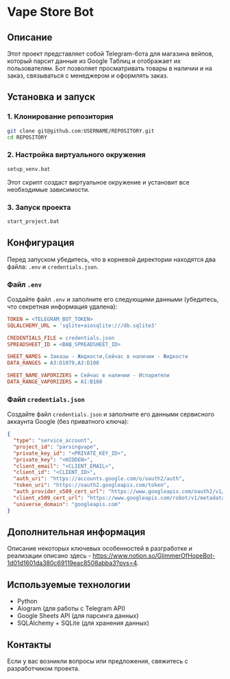 # Vape Store Bot

## Описание
Этот проект представляет собой Telegram-бота для магазина вейпов, который парсит данные из Google Таблиц и отображает их пользователям. Бот позволяет просматривать товары в наличии и на заказ, связываться с менеджером и оформлять заказ.

## Установка и запуск
### 1. Клонирование репозитория
```sh
git clone git@github.com:USERNAME/REPOSITORY.git
cd REPOSITORY
```

### 2. Настройка виртуального окружения
```sh
setup_venv.bat
```
Этот скрипт создаст виртуальное окружение и установит все необходимые зависимости.

### 3. Запуск проекта
```sh
start_project.bat
```

## Конфигурация
Перед запуском убедитесь, что в корневой директории находятся два файла: `.env` и `credentials.json`.

### Файл `.env`
Создайте файл `.env` и заполните его следующими данными (убедитесь, что секретная информация удалена):
```ini
TOKEN = <TELEGRAM_BOT_TOKEN>
SQLALCHEMY_URL = 'sqlite+aiosqlite:///db.sqlite3'

CREDENTIALS_FILE = credentials.json
SPREADSHEET_ID = <ВАШ_SPREADSHEET_ID>

SHEET_NAMES = Заказы - Жидкости,Сейчас в наличии - Жидкости
DATA_RANGES = A3:D1079,A3:D100

SHEET_NAME_VAPORIZERS = Сейчас в наличии - Испарители
DATA_RANGE_VAPORIZERS = A1:B100
```

### Файл `credentials.json`
Создайте файл `credentials.json` и заполните его данными сервисного аккаунта Google (без приватного ключа):
```json
{
  "type": "service_account",
  "project_id": "parsingvape",
  "private_key_id": "<PRIVATE_KEY_ID>",
  "private_key": "<HIDDEN>",
  "client_email": "<CLIENT_EMAIL>",
  "client_id": "<CLIENT_ID>",
  "auth_uri": "https://accounts.google.com/o/oauth2/auth",
  "token_uri": "https://oauth2.googleapis.com/token",
  "auth_provider_x509_cert_url": "https://www.googleapis.com/oauth2/v1/certs",
  "client_x509_cert_url": "https://www.googleapis.com/robot/v1/metadata/x509/<CLIENT_EMAIL>",
  "universe_domain": "googleapis.com"
}
```
## Дополнительная информация
Описание некоторых ключевых особенностей в разгработке и реализации описано здесь - https://www.notion.so/GlimmerOfHopeBot-1d01d1601da380c69119eac8508abba3?pvs=4.
## Используемые технологии
- Python
- Aiogram (для работы с Telegram API)
- Google Sheets API (для парсинга данных)
- SQLAlchemy + SQLite (для хранения данных)

## Контакты
Если у вас возникли вопросы или предложения, свяжитесь с разработчиком проекта.

